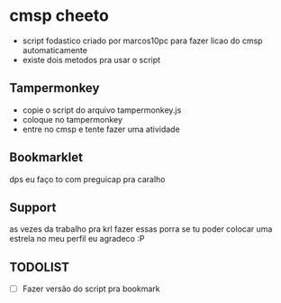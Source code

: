 # cmsp cheeto

* script fodastico criado por marcos10pc para fazer licao do cmsp automaticamente
* existe dois metodos pra usar o script


## Tampermonkey
* copie o script do arquivo tampermonkey.js
* coloque no tampermonkey
* entre no cmsp e tente fazer uma atividade
  
## Bookmarklet 
dps eu faço to com preguicap pra caralho

## Support
as vezes da trabalho pra krl fazer essas porra se tu poder colocar uma estrela no meu perfil eu agradeco :P

## TODOLIST
- [ ] Fazer versão do script pra bookmark
